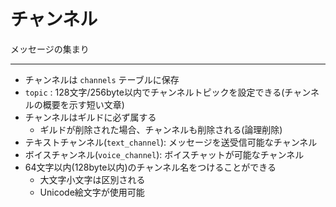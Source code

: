 # チャンネル
メッセージの集まり

---
- チャンネルは `channels` テーブルに保存
- `topic` : 128文字/256byte以内でチャンネルトピックを設定できる(チャンネルの概要を示す短い文章)
- チャンネルはギルドに必ず属する
    - ギルドが削除された場合、チャンネルも削除される(論理削除)
- テキストチャンネル(`text_channel`): メッセージを送受信可能なチャンネル
- ボイスチャンネル(`voice_channel`): ボイスチャットが可能なチャンネル
- 64文字以内(128byte以内)のチャンネル名をつけることができる
    - 大文字小文字は区別される
    - Unicode絵文字が使用可能
